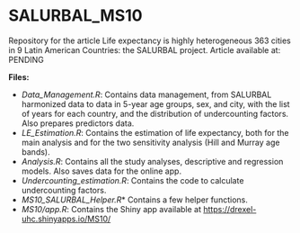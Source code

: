 # SALURBAL_MS10
Repository for the article Life expectancy is highly heterogeneous 363 cities in 9 Latin American Countries: the SALURBAL project.
Article available at: PENDING

**Files:**

* _Data_Management.R_: Contains data management, from SALURBAL harmonized data to data in 5-year age groups, sex, and city, with the list of years for each country, and the distribution of undercounting factors. Also prepares predictors data.
* _LE_Estimation.R_: Contains the estimation of life expectancy, both for the main analysis and for the two sensitivity analysis (Hill and Murray age bands).
* _Analysis.R_: Contains all the study analyses, descriptive and regression models. Also saves data for the online app.
* _Undercounting_estimation.R_: Contains the code to calculate undercounting factors.
* _MS10_SALURBAL_Helper.R_* Contains a few helper functions.
* _MS10/app.R_: Contains the Shiny app available at https://drexel-uhc.shinyapps.io/MS10/
